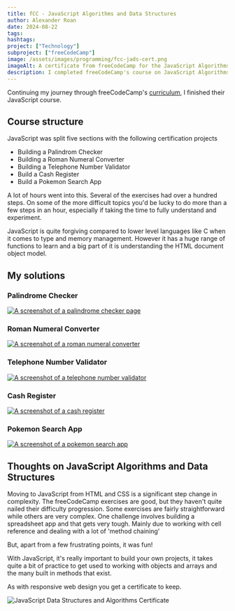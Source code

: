 ```yaml
---
title: fCC - JavaScript Algorithms and Data Structures
author: Alexander Roan
date: 2024-08-22
tags: 
hashtags:
project: ["Technology"]
subproject: ["freeCodeCamp"]
image: /assets/images/programming/fcc-jads-cert.png
imageAlt: A certificate from freeCodeCamp for the JavaScript Algorithms and Data Structures course
description: I completed freeCodeCamp's course on JavaScript Algorithms and Data Structures. This was way tougher than Responsive Web Design. One exercise 'building a spreadsheet app' was so hard to follow. But, overall I was impressed how much you can do with JavaScript.
---
```


Continuing my journey through freeCodeCamp's [curriculum](https://www.freecodecamp.org), I finished their JavaScript course.

## Course structure

JavaScript was split five sections with the following certification projects

- Building a Palindrom Checker
- Building a Roman Numeral Converter
- Building a Telephone Number Validator
- Build a Cash Register
- Build a Pokemon Search App

A lot of hours went into this. Several of the exercises had over a hundred steps. On some of the more difficult topics you'd be lucky to do more than a few steps in an hour, especially if taking the time to fully understand and experiment.

JavaScript is quite forgiving compared to lower level languages like C when it comes to type and memory management. However it has a huge range of functions to learn and a big part of it is understanding the HTML document object model.

## My solutions

### Palindrome Checker

[![A screenshot of a palindrome checker page](/assets/images/programming/palindrome.png)](/coding/palindrome/index.html)

### Roman Numeral Converter

[![A screenshot of a roman numeral converter](/assets/images/programming/roman.png)](/coding/roman/index.html)

### Telephone Number Validator

[![A screenshot of a telephone number validator](/assets/images/programming/telephone.png)](/coding/telephone/index.html)

### Cash Register

[![A screenshot of a cash register](/assets/images/programming/cash.png)](/coding/cash/index.html)

### Pokemon Search App

[![A screenshot of a pokemon search app](/assets/images/programming/pokemon.png)](/coding/pokemon/index.html)

## Thoughts on JavaScript Algorithms and Data Structures

Moving to JavaScript from HTML and CSS is a significant step change in complexity. The freeCodeCamp exercises are good, but they haven't quite nailed their difficulty progression. Some exercises are fairly straightforward while others are very complex. One challenge involves building a spreadsheet app and that gets very tough. Mainly due to working with cell reference  and dealing with a lot of 'method chaining'

But, apart from a few frustrating points, it was fun!

With JavaScript, it's really important to build your own projects, it takes quite a bit of practice to get used to working with objects and arrays and the many built in methods that exist.

As with responsive web design you get a certificate to keep.

![JavaScript Data Structures and Algorithms Certificate](/assets/images/programming/fcc-jads-cert.png)
